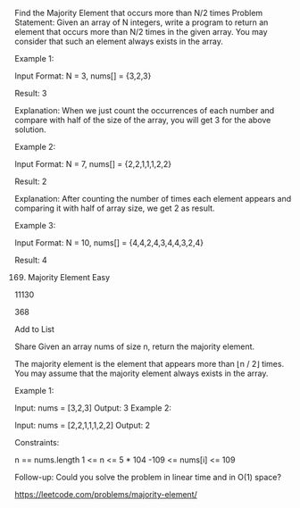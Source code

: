 Find the Majority Element that occurs more than N/2 times
Problem Statement: Given an array of N integers, write a program to return an element that occurs more than N/2 times in the given array. You may consider that such an element always exists in the array.

Example 1:

Input Format: N = 3, nums[] = {3,2,3}

Result: 3

Explanation: When we just count the occurrences of each number and compare with half of the size of the array, you will get 3 for the above solution. 

Example 2:

Input Format:  N = 7, nums[] = {2,2,1,1,1,2,2}

Result: 2

Explanation: After counting the number of times each element appears and comparing it with half of array size, we get 2 as result.

Example 3:

Input Format:  N = 10, nums[] = {4,4,2,4,3,4,4,3,2,4}

Result: 4



169. Majority Element
Easy

11130

368

Add to List

Share
Given an array nums of size n, return the majority element.

The majority element is the element that appears more than ⌊n / 2⌋ times. You may assume that the majority element always exists in the array.

 

Example 1:

Input: nums = [3,2,3]
Output: 3
Example 2:

Input: nums = [2,2,1,1,1,2,2]
Output: 2
 

Constraints:

n == nums.length
1 <= n <= 5 * 104
-109 <= nums[i] <= 109
 

Follow-up: Could you solve the problem in linear time and in O(1) space?


https://leetcode.com/problems/majority-element/